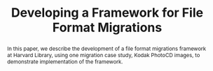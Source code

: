 ---
abstract: In this paper, we describe the development of a file format migrations framework
  at Harvard Library, using one migration case study, Kodak PhotoCD images, to demonstrate
  implementation of the framework.
creators:
- Heinen, Joey
- Goethals, Andrea
date: null
document_url: https://services.phaidra.univie.ac.at/api/object/o:429550/download
grand_parent: iPRES
institutions: []
keywords:
- format migrations; migration frameworks; obsolete formats
landing_page_url: https://phaidra.univie.ac.at/o:429550
language: eng
layout: publication
license: CC BY 4.0 International
notes_url: null
parent: iPRES 2015
presentation_url: null
size: 722250
source_name: iPRES
title: Developing a Framework for File Format Migrations
type: paper
year: 2015
---